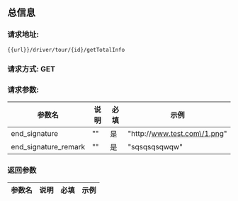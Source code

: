 ## 总信息
### 请求地址:
```
{{url}}/driver/tour/{id}/getTotalInfo
```
### 请求方式: GET  
### 请求参数:  

|参数名|说明|必填|示例|  
 |---|---|---|---|  
|end_signature|""|是|"http:\/\/www.test.com\/1.png"|  
|end_signature_remark|""|是|"sqsqsqsqwqw"|  
### 返回参数  

|参数名|说明|必填|示例|  
 |---|---|---|---|  
